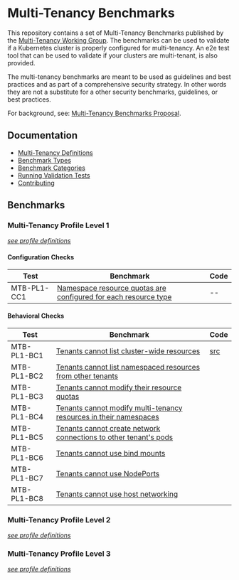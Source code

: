 # Multi-Tenancy Benchmarks

This repository contains a set of Multi-Tenancy Benchmarks published by the 
[Multi-Tenancy Working Group](https://github.com/kubernetes-sigs/multi-tenancy). The benchmarks can be used to validate if a Kubernetes cluster is properly configured for multi-tenancy. An e2e test tool that can be used to validate if your clusters are multi-tenant, is also provided.

The multi-tenancy benchmarks are meant to be used as guidelines and best practices and as part of a comprehensive security strategy. In other words they are not a substitute for a other security benchmarks, guidelines, or best practices.

For background, see: [Multi-Tenancy Benchmarks Proposal](https://docs.google.com/document/d/1O-G8jEpiJxOeYx9Pd2OuOSb8859dTRNmgBC5gJv0krE/edit?usp=sharing).

## Documentation
- [Multi-Tenancy Definitions](documentation/definitions.md)
- [Benchmark Types](documentation/types.md)
- [Benchmark Categories](documentation/catagories.md)
- [Running Validation Tests](documentation/run.md)
- [Contributing](documentation/contributing.md)

## Benchmarks

### Multi-Tenancy Profile Level 1

*[see profile definitions](documentation/definitions.md#level-1)*

#### Configuration Checks

| Test        | Benchmark                                                                                            | Code  |
|-------------|------------------------------------------------------------------------------------------------------|-------|
| MTB-PL1-CC1 | [Namespace resource quotas are configured for each resource type](e2e/tests/resourcequotas/README.md)| --    |


#### Behavioral Checks

| Test | Benchmark                                                                      | Code                            |
|------|--------------------------------------------------------------------------------|---------------------------------|
| MTB-PL1-BC1 | [Tenants cannot list cluster-wide resources](e2e/tests/tenantaccess/) | [src](e2e/tests/tenantaccess/tenantaccess.go) |
| MTB-PL1-BC2 | [Tenants cannot list namespaced resources from other tenants](e2e/tests/tenantprotection/README.md) | |
| MTB-PL1-BC3 | [Tenants cannot modify their resource quotas](e2e/tests/modify_resourcequotas/README.md) | |
| MTB-PL1-BC4 | [Tenants cannot modify multi-tenancy resources in their namespaces](e2e/tests/modify_admin_resource/README.md)| |
| MTB-PL1-BC5 | [Tenants cannot create network connections to other tenant's pods](e2e/tests/network_isolation/README.md)| |
| MTB-PL1-BC6 | [Tenants cannot use bind mounts](e2e/tests/deny_hostpaths/README.md) | |
| MTB-PL1-BC7 | [Tenants cannot use NodePorts](e2e/tests/deny_nodeports/README.md) | |
| MTB-PL1-BC8 | [Tenants cannot use host networking ](e2e/tests/deny_hostports/README.md) | |

### Multi-Tenancy Profile Level 2

*[see profile definitions](documentation/definitions.md#level-2)*


### Multi-Tenancy Profile Level 3

*[see profile definitions](documentation/definitions.md#level-3)*

